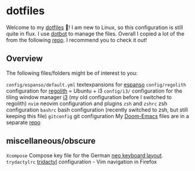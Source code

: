 # dotfiles
Welcome to my [dotfiles](https://wiki.archlinux.org/title/Dotfiles) 👋! I am new to Linux, so this configuration is still quite in flux. I use [dotbot](https://github.com/anishathalye/dotbot) to manage the files. Overall I copied a lot of the from the following [repo](https://github.com/anishathalye/dotbot). I recommend you to check it out!

## Overview
The following files/folders might be of interest to you:

`config/espanso/default.yml` textexpansions for [espanso](https://espanso.org)
`config/regolith` configuration for [regolith](https://regolith-linux.org/) = Ubuntu + i3
`config/i3/` configuration for the tiling window manager [i3](https://i3wm.org/) (my old configuration before I switched to regolith)
`nvim` neovim configuration and plugins
`zsh` and `zshrc` zsh configuration
`bashrc` bash configuration (recently switched to zsh, but still keeping this file)
`gitconfig` git configuration
My [Doom-Emacs](https://github.com/hlissner/doom-emacs/blob/develop/docs/getting_started.org) files are in a separate [repo](https://github.com/sonofhypnos/emacs-config/edit/main/README.md)

## miscellaneous/obscure
`Xcompose` Compose key file for the German [neo keyboard layout](https://neo-layout.org/).
`trydactylrc` [tridactyl](https://github.com/tridactyl/tridactyl) configuration - Vim navigation in Firefox

